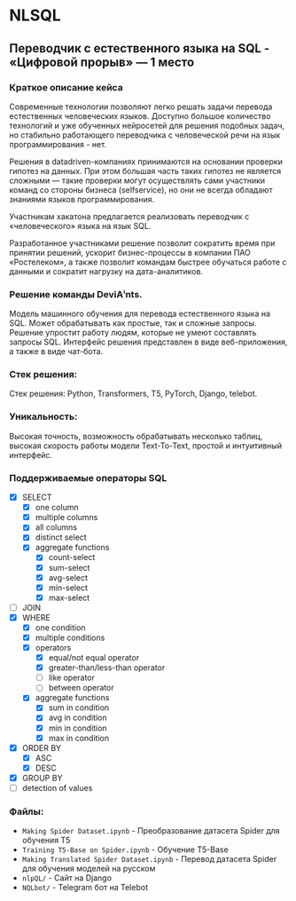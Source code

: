 # NLSQL

## Переводчик с естественного языка на SQL - «Цифровой прорыв» — 1 место

### Краткое описание кейса
Современные технологии позволяют легко решать задачи перевода естественных человеческих языков. Доступно большое количество технологий и уже обученных нейросетей для решения подобных задач, но стабильно работающего переводчика с человеческой речи на язык программирования - нет. 

Решения в datadriven-компаниях принимаются на основании проверки гипотез на данных. При этом большая часть таких гипотез не является сложными — такие проверки могут осуществлять сами участники команд со стороны бизнеса (selfservice), но они не всегда обладают знаниями языков программирования.

Участникам хакатона предлагается реализовать переводчик с «человеческого» языка на язык SQL. 

Разработанное участниками решение позволит сократить время при принятии решений, ускорит бизнес-процессы в компании ПАО «Ростелеком», а также позволит командам быстрее обучаться работе с данными и сократит нагрузку на дата-аналитиков. 

### Решение команды DeviAⁱnts.
Модель машинного обучения для перевода естественного языка на SQL. Может обрабатывать как простые, так и сложные запросы.
Решение упростит работу людям, которые не умеют составлять запросы SQL. Интерфейс решения представлен в виде веб-приложения, а также в виде чат-бота.

### Стек решения:
Стек решения: Python, Transformers, T5, PyTorch, Django, telebot.

### Уникальность:
Высокая точность, возможность обрабатывать несколько таблиц, высокая скорость работы модели Text-To-Text, простой и интуитивный интерфейс.

### Поддерживаемые операторы SQL

- [X] SELECT
    - [X] one column
    - [X] multiple columns
    - [X] all columns
    - [X] distinct select
    - [X] aggregate functions
        - [X] count-select
        - [X] sum-select
        - [X] avg-select
        - [X] min-select
        - [X] max-select
- [ ] JOIN
- [X] WHERE
    - [X] one condition
    - [X] multiple conditions
    - [X] operators
        - [X] equal/not equal operator
        - [X] greater-than/less-than operator
        - [ ] like operator
        - [ ] between operator
    - [X] aggregate functions
        - [X] sum in condition
        - [X] avg in condition
        - [X] min in condition
        - [X] max in condition
- [X] ORDER BY
    - [X] ASC
    - [X] DESC
- [X] GROUP BY
- [ ] detection of values

### Файлы:
- `Making Spider Dataset.ipynb` - Преобразование датасета Spider для обучения T5
- `Training T5-Base on Spider.ipynb` - Обучение T5-Base
- `Making Translated Spider Dataset.ipynb` - Перевод датасета Spider для обучения моделей на русском
- `nlpQL/` - Сайт на Django
- `NQLbot/` - Telegram бот на Telebot

